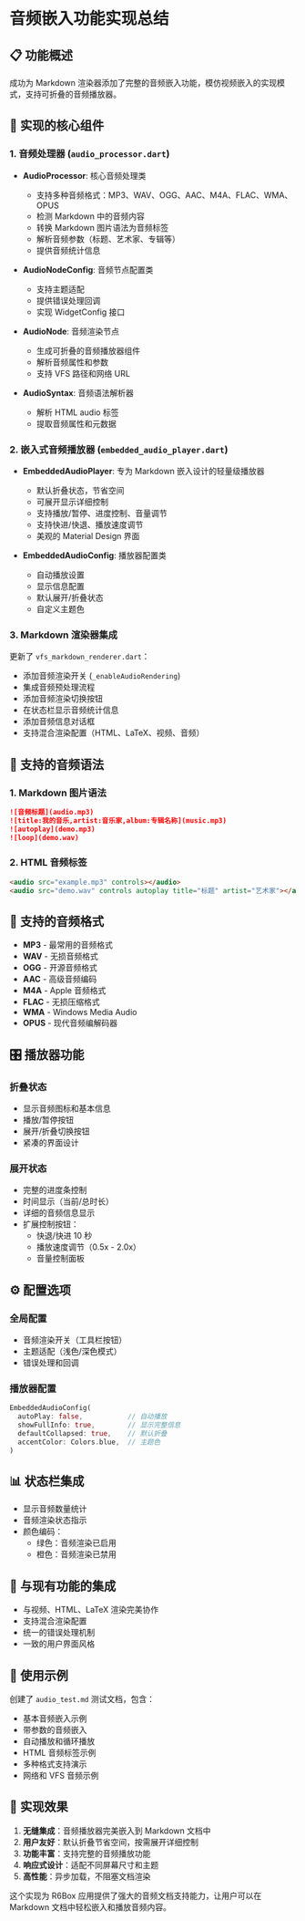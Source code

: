 # 音频嵌入功能实现总结

## 📋 功能概述

成功为 Markdown 渲染器添加了完整的音频嵌入功能，模仿视频嵌入的实现模式，支持可折叠的音频播放器。

## 🎯 实现的核心组件

### 1. 音频处理器 (`audio_processor.dart`)
- **AudioProcessor**: 核心音频处理类
  - 支持多种音频格式：MP3、WAV、OGG、AAC、M4A、FLAC、WMA、OPUS
  - 检测 Markdown 中的音频内容
  - 转换 Markdown 图片语法为音频标签
  - 解析音频参数（标题、艺术家、专辑等）
  - 提供音频统计信息

- **AudioNodeConfig**: 音频节点配置类
  - 支持主题适配
  - 提供错误处理回调
  - 实现 WidgetConfig 接口

- **AudioNode**: 音频渲染节点
  - 生成可折叠的音频播放器组件
  - 解析音频属性和参数
  - 支持 VFS 路径和网络 URL

- **AudioSyntax**: 音频语法解析器
  - 解析 HTML audio 标签
  - 提取音频属性和元数据

### 2. 嵌入式音频播放器 (`embedded_audio_player.dart`)
- **EmbeddedAudioPlayer**: 专为 Markdown 嵌入设计的轻量级播放器
  - 默认折叠状态，节省空间
  - 可展开显示详细控制
  - 支持播放/暂停、进度控制、音量调节
  - 支持快进/快退、播放速度调节
  - 美观的 Material Design 界面

- **EmbeddedAudioConfig**: 播放器配置类
  - 自动播放设置
  - 显示信息配置
  - 默认展开/折叠状态
  - 自定义主题色

### 3. Markdown 渲染器集成
更新了 `vfs_markdown_renderer.dart`：
- 添加音频渲染开关 (`_enableAudioRendering`)
- 集成音频预处理流程
- 添加音频渲染切换按钮
- 在状态栏显示音频统计信息
- 添加音频信息对话框
- 支持混合渲染配置（HTML、LaTeX、视频、音频）

## 🎵 支持的音频语法

### 1. Markdown 图片语法
```markdown
![音频标题](audio.mp3)
![title:我的音乐,artist:音乐家,album:专辑名称](music.mp3)
![autoplay](demo.mp3)
![loop](demo.wav)
```

### 2. HTML 音频标签
```html
<audio src="example.mp3" controls></audio>
<audio src="demo.wav" controls autoplay title="标题" artist="艺术家"></audio>
```

## 📁 支持的音频格式
- **MP3** - 最常用的音频格式
- **WAV** - 无损音频格式
- **OGG** - 开源音频格式
- **AAC** - 高级音频编码
- **M4A** - Apple 音频格式
- **FLAC** - 无损压缩格式
- **WMA** - Windows Media Audio
- **OPUS** - 现代音频编解码器

## 🎛️ 播放器功能

### 折叠状态
- 显示音频图标和基本信息
- 播放/暂停按钮
- 展开/折叠切换按钮
- 紧凑的界面设计

### 展开状态
- 完整的进度条控制
- 时间显示（当前/总时长）
- 详细的音频信息显示
- 扩展控制按钮：
  - 快退/快进 10 秒
  - 播放速度调节（0.5x - 2.0x）
  - 音量控制面板

## ⚙️ 配置选项

### 全局配置
- 音频渲染开关（工具栏按钮）
- 主题适配（浅色/深色模式）
- 错误处理和回调

### 播放器配置
```dart
EmbeddedAudioConfig(
  autoPlay: false,           // 自动播放
  showFullInfo: true,        // 显示完整信息
  defaultCollapsed: true,    // 默认折叠
  accentColor: Colors.blue,  // 主题色
)
```

## 📊 状态栏集成
- 显示音频数量统计
- 音频渲染状态指示
- 颜色编码：
  - 绿色：音频渲染已启用
  - 橙色：音频渲染已禁用

## 🔄 与现有功能的集成
- 与视频、HTML、LaTeX 渲染完美协作
- 支持混合渲染配置
- 统一的错误处理机制
- 一致的用户界面风格

## 📝 使用示例

创建了 `audio_test.md` 测试文档，包含：
- 基本音频嵌入示例
- 带参数的音频嵌入
- 自动播放和循环播放
- HTML 音频标签示例
- 多种格式支持演示
- 网络和 VFS 音频示例

## 🎉 实现效果

1. **无缝集成**：音频播放器完美嵌入到 Markdown 文档中
2. **用户友好**：默认折叠节省空间，按需展开详细控制
3. **功能丰富**：支持完整的音频播放功能
4. **响应式设计**：适配不同屏幕尺寸和主题
5. **高性能**：异步加载，不阻塞文档渲染

这个实现为 R6Box 应用提供了强大的音频文档支持能力，让用户可以在 Markdown 文档中轻松嵌入和播放音频内容。
